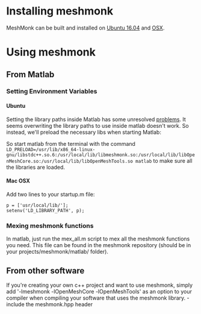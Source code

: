 # Installing meshmonk
MeshMonk can be built and installed on [Ubuntu 16.04](https://github.com/TheWebMonks/meshmonk/blob/master/docs/ubuntu.md) and [OSX](https://github.com/TheWebMonks/meshmonk/blob/master/docs/osx.md).

# Using meshmonk

## From Matlab

### Setting Environment Variables
#### Ubuntu
Setting the library paths inside Matlab has some unresolved [problems](https://nl.mathworks.com/matlabcentral/newsreader/view_thread/253412). It seems overwriting the library paths to use inside matlab doesn't work. So instead, we'll preload the necessary libs when starting Matlab:

So start matlab from the terminal with the command `LD_PRELOAD=/usr/lib/x86_64-linux-gnu/libstdc++.so.6:/usr/local/lib/libmeshmonk.so:/usr/local/lib/libOpenMeshCore.so:/usr/local/lib/libOpenMeshTools.so matlab` to make sure all the libraries are loaded.

#### Mac OSX
Add two lines to your startup.m file:
```
p = ['usr/local/lib/'];
setenv('LD_LIBRARY_PATH', p);
```

### Mexing meshmonk functions
In matlab, just run the mex_all.m script to mex all the meshmonk functions you need. This file can be found in the meshmonk repository (should be in your projects/meshmonk/matlab/ folder).

## From other software
If you're creating your own c++ project and want to use meshmonk, simply add '-lmeshmonk -lOpenMeshCore -lOpenMeshTools' as an option to your compiler when compiling your software that uses the meshmonk library.
-include the meshmonk.hpp header
